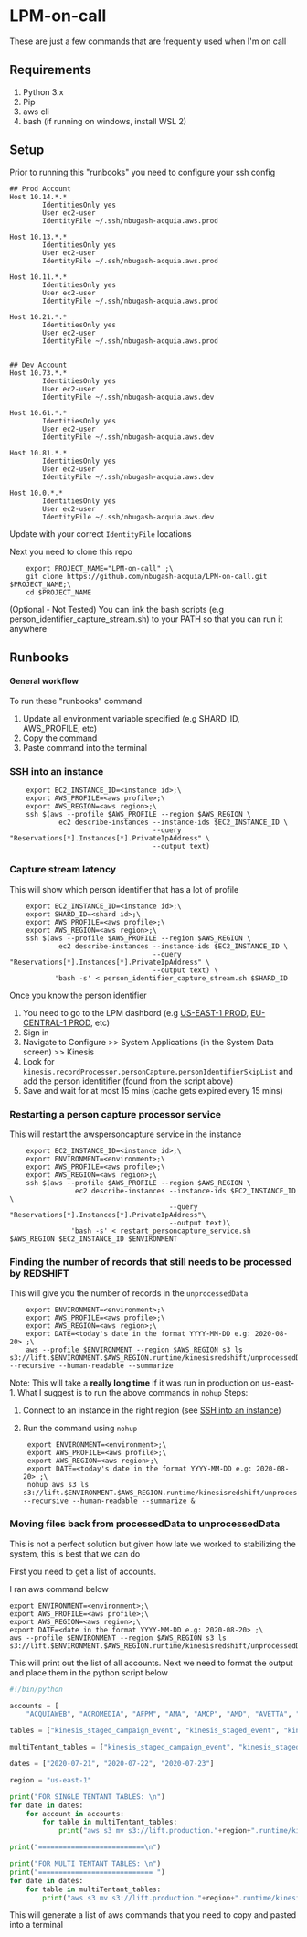 # LPM-on-call
These are just a few commands that are frequently used when I'm on call

## Requirements
1. Python 3.x
2. Pip
3. aws cli
4. bash (if running on windows, install WSL 2)

## Setup
Prior to running this "runbooks" you need to configure your ssh config

```
## Prod Account
Host 10.14.*.*
        IdentitiesOnly yes
        User ec2-user
        IdentityFile ~/.ssh/nbugash-acquia.aws.prod

Host 10.13.*.*
        IdentitiesOnly yes
        User ec2-user
        IdentityFile ~/.ssh/nbugash-acquia.aws.prod

Host 10.11.*.*
        IdentitiesOnly yes
        User ec2-user
        IdentityFile ~/.ssh/nbugash-acquia.aws.prod

Host 10.21.*.*
        IdentitiesOnly yes
        User ec2-user
        IdentityFile ~/.ssh/nbugash-acquia.aws.prod


## Dev Account
Host 10.73.*.*
        IdentitiesOnly yes
        User ec2-user
        IdentityFile ~/.ssh/nbugash-acquia.aws.dev

Host 10.61.*.*
        IdentitiesOnly yes
        User ec2-user
        IdentityFile ~/.ssh/nbugash-acquia.aws.dev

Host 10.81.*.*
        IdentitiesOnly yes
        User ec2-user
        IdentityFile ~/.ssh/nbugash-acquia.aws.dev

Host 10.0.*.*
        IdentitiesOnly yes
        User ec2-user
        IdentityFile ~/.ssh/nbugash-acquia.aws.dev
```
Update with your correct `IdentityFile` locations

Next you need to clone this repo

        export PROJECT_NAME="LPM-on-call" ;\
        git clone https://github.com/nbugash-acquia/LPM-on-call.git $PROJECT_NAME;\
        cd $PROJECT_NAME

(Optional - Not Tested)
You can link the bash scripts (e.g person_identifier_capture_stream.sh) to your PATH so that you can run it anywhere


## Runbooks
#### General workflow
To run these "runbooks" command
1. Update all environment variable specified (e.g SHARD_ID, AWS_PROFILE, etc)
2. Copy the command
3. Paste command into the terminal

### SSH into an instance

        export EC2_INSTANCE_ID=<instance id>;\
        export AWS_PROFILE=<aws profile>;\
        export AWS_REGION=<aws region>;\
        ssh $(aws --profile $AWS_PROFILE --region $AWS_REGION \
                ec2 describe-instances --instance-ids $EC2_INSTANCE_ID \
                                       --query "Reservations[*].Instances[*].PrivateIpAddress" \
                                       --output text)

### Capture stream latency
This will show which person identifier that has a lot of profile

        export EC2_INSTANCE_ID=<instance id>;\
        export SHARD_ID=<shard id>;\
        export AWS_PROFILE=<aws profile>;\
        export AWS_REGION=<aws region>;\
        ssh $(aws --profile $AWS_PROFILE --region $AWS_REGION \
                ec2 describe-instances --instance-ids $EC2_INSTANCE_ID \
                                       --query "Reservations[*].Instances[*].PrivateIpAddress" \
                                       --output text) \
               'bash -s' < person_identifier_capture_stream.sh $SHARD_ID
               
Once you know the person identifier 
1. You need to go to the LPM dashbord (e.g [US-EAST-1 PROD](us-east-1.lift.acquia.com), [EU-CENTRAL-1 PROD](eu-central-1.lift.acquia.com), etc)
2. Sign in
3. Navigate to Configure >> System Applications (in the System Data screen) >> Kinesis
4. Look for `kinesis.recordProcessor.personCapture.personIdentifierSkipList` and add the person identitifier (found from the script above)
5. Save and wait for at most 15 mins (cache gets expired every 15 mins)

### Restarting a person capture processor service
This will restart the awspersoncapture service in the instance

        export EC2_INSTANCE_ID=<instance id>;\
        export ENVIRONMENT=<environment>;\
        export AWS_PROFILE=<aws profile>;\
        export AWS_REGION=<aws region>;\
        ssh $(aws --profile $AWS_PROFILE --region $AWS_REGION \
                    ec2 describe-instances --instance-ids $EC2_INSTANCE_ID \
                                           --query "Reservations[*].Instances[*].PrivateIpAddress"\
                                           --output text)\
                   'bash -s' < restart_personcapture_service.sh $AWS_REGION $EC2_INSTANCE_ID $ENVIRONMENT
                   

### Finding the number of records that still needs to be processed by REDSHIFT
This will give you the number of records in the `unprocessedData`

        export ENVIRONMENT=<environment>;\
        export AWS_PROFILE=<aws profile>;\
        export AWS_REGION=<aws region>;\
        export DATE=<today's date in the format YYYY-MM-DD e.g: 2020-08-20> ;\
        aws --profile $ENVIRONMENT --region $AWS_REGION s3 ls s3://lift.$ENVIRONMENT.$AWS_REGION.runtime/kinesisredshift/unprocessedData/$DATE --recursive --human-readable --summarize

Note: This will take a **really long time** if it was run in production on us-east-1. What I suggest is to run the above commands in `nohup`
Steps:
1. Connect to an instance in the right region (see [SSH into an instance](#ssh-into-an-instance))
2. Run the command using `nohup`
        
        export ENVIRONMENT=<environment>;\
        export AWS_PROFILE=<aws profile>;\
        export AWS_REGION=<aws region>;\
        export DATE=<today's date in the format YYYY-MM-DD e.g: 2020-08-20> ;\
        nohup aws s3 ls s3://lift.$ENVIRONMENT.$AWS_REGION.runtime/kinesisredshift/unprocessedData/$DATE --recursive --human-readable --summarize &
        
### Moving files back from processedData to unprocessedData
This is not a perfect solution but given how late we worked to stabilizing the system, this is best that we can do

First you need to get a list of accounts.

I ran aws command below
		
	export ENVIRONMENT=<environment>;\
	export AWS_PROFILE=<aws profile>;\
	export AWS_REGION=<aws region>;\
	export DATE=<date in the format YYYY-MM-DD e.g: 2020-08-20> ;\
	aws --profile $ENVIRONMENT --region $AWS_REGION s3 ls s3://lift.$ENVIRONMENT.$AWS_REGION.runtime/kinesisredshift/unprocessedData/$DATE

This will print out the list of all accounts. Next we need to format the output and place them in the python script below

```python
#!/bin/python

accounts = [
	"ACQUIAWEB", "ACROMEDIA", "AFPM", "AMA", "AMCP", "AMD", "AVETTA", "BACredomatic", "BCBSMN", "BESSEMER", "BLACKBOARD", "CASE", "CCF", "CDW", "CHARLESRIVERLABS", "CHEP", "CHEVRON", "COMMUNITYHEALTH", "CONAGRA", "CORELLE", "CUMMINS", "DONNELLEY", "EASTERNBANK", "EGNYTE", "ELEVATEDTHIRD", "ENTERPRISEBANK", "FAMILYTALK", "FANNIEMAE", "FFW", "FIRSTHAWAIIANBANK", "FSU", "GLOBALATLANTIC", "GRANDCANYONUNI", "ILAO", "INFOVISTA", "JCCMANHATTAN", "JEWELERSMUTUAL", "JohnnsonOutdoors", "KBR", "KCTS", "KRONOS", "LODGECASTIRON", "MARS", "MDVIP", "MSK", "MULESOFT", "NABORS", "NASDAQ", "NEWELL", "NJPA", "NORTHWELL", "NYITS", "OOMPH", "OSU", "PANASONIC", "PAYCHEX", "PERFORCE", "PHASE2", "PatientPoint", "RELATEDCOMPANIES", "RLHC", "RODANFIELDS", "SECURITYBENEFIT", "STAPLES", "STAPLESINC", "STEWARD", "SUMMIT", "TEC", "TEXASCAPITAL", "UCLAEXT", "UNITEDRENTALS", "UNIVOFWASHINGTON", "UNIVUTAHHEALTH", "UNLEASHED", "UnderwritersLaborat", "Videotron", "Voya", "WEBSTERBANK", "WENDYS", "WRF"]

tables = ["kinesis_staged_campaign_event", "kinesis_staged_event", "kinesis_staged_matched_segment", "kinesis_staged_person", "kinesis_staged_person_identifier", "kinesis_staged_person_ranking", "kinesis_staged_person_ranking_item", "kinesis_staged_person_ranking_summary", "kinesis_staged_touch"]

multiTentant_tables = ["kinesis_staged_campaign_event", "kinesis_staged_customer_content", "kinesis_staged_event", "kinesis_staged_matched_segment", "kinesis_staged_person", "kinesis_staged_person_identifier", "kinesis_staged_person_link", "kinesis_staged_person_ranking", "kinesis_staged_person_ranking_item", "kinesis_staged_person_ranking_summary", "kinesis_staged_touch"]

dates = ["2020-07-21", "2020-07-22", "2020-07-23"]

region = "us-east-1"

print("FOR SINGLE TENTANT TABLES: \n")
for date in dates:
	for account in accounts:
		for table in multiTentant_tables:
			print("aws s3 mv s3://lift.production."+region+".runtime/kinesisredshift/processedData/" + date +"/" + account + "/"+ table + "/ s3://lift.production."+region+".runtime/kinesisredshift/unprocessedData/"+ date + "/" + account + "/"+ table +"/ --recursive ;\\")

print("==========================\n")

print("FOR MULTI TENTANT TABLES: \n")
print("============================ ")
for date in dates:
	for table in multiTentant_tables:
		print("aws s3 mv s3://lift.production."+region+".runtime/kinesisredshift/processedData/"+ date +"/" + table + "/ s3://lift.production." + region + ".runtime/kinesisredshift/unprocessedData/"+ date + "/" + table + "/ --recursive ;\\")
```

This will generate a list of aws commands that you need to copy and pasted into a terminal
